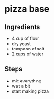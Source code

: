 # pizza base

## Ingredients
- 4 cup of flour
- dry yeast
- teaspoon of salt
- 2 cups of water

## Steps
- mix everything
- wait a bit
- start making pizza